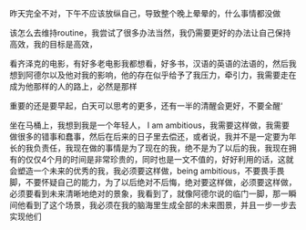 

昨天完全不对，下午不应该放纵自己，导致整个晚上晕晕的，什么事情都没做

该怎么去维持routine，我尝试了很多办法当然，我仍需要更好的办法让自己保持高效，我的目标是高效，

看齐泽克的电影，有好多老电影我都想看，好多书，汉语的英语的法语的，然后我想到阿德尔以及他对我的影响，他的存在似乎给予了我压力，牵引力，我需要走在成为他那样的人的路上，必然是那样

重要的还是要早起，白天可以思考的更多，还有一半的清醒会更好，不要全醒‘

坐在马桶上，我想到我是一个年轻人， I am ambitious，我需要这样做，我需要做很多的错事和蠢事，然后在后来的日子里去偿还，或者说，我并不是一定要为年长的我负责任，我现在做的事情是为了现在的我，绝不是为了以后的我，我现在拥有的仅仅4个月的时间是非常珍贵的，同时也是一文不值的，好好利用的话，这就会塑造一个未来的优秀的我，我必须要这样做，being ambitious，不要畏手畏脚，不要怀疑自己的能力，为了以后绝对不后悔，绝对要这样做，必须要这样做，必须要看到未来清晰地绝对的景象，我看到了，就像阿德尔说的临门一脚，那一瞬间他看到了这个场景，我必须在我的脑海里生成全部的未来图景，并且一步一步去实现他们